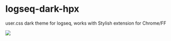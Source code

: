 # logseq-dark-hpx
user.css dark theme for logseq, works with Stylish extension for Chrome/FF

![](https://raw.githubusercontent.com/cannibalox/logseq-dark-hpx/master/Logseq-dark-hpx.png)

